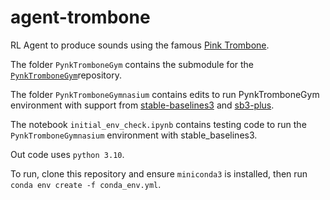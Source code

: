 # agent-trombone
RL Agent to produce sounds using the famous [Pink Trombone](https://dood.al/pinktrombone/).

The folder `PynkTromboneGym` contains the submodule for the [`PynkTromboneGym`](https://github.com/Geson-anko/PynkTromboneGym)repository.

The folder `PynkTromboneGymnasium` contains edits to run PynkTromboneGym environment with support from [stable-baselines3](https://github.com/DLR-RM/stable-baselines3) and [sb3-plus](https://github.com/adysonmaia/sb3-plus).

The notebook `initial_env_check.ipynb` contains testing code to run the `PynkTromboneGymnasium` environment with stable_baselines3.

Out code uses `python 3.10`.

To run, clone this repository and ensure `miniconda3` is installed, then run `conda env create -f conda_env.yml`.

